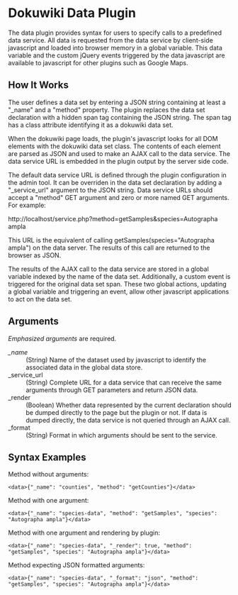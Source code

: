 # Dokuwiki Data Plugin

The data plugin provides syntax for users to specify calls to a predefined data service.  All data is requested from the data service by client-side javascript and loaded into browser memory in a global variable.  This data variable and the custom jQuery events triggered by the data javascript are available to javascript for other plugins such as Google Maps.

## How It Works

The user defines a data set by entering a JSON string containing at least a "_name" and a "method" property.  The plugin replaces the data set declaration with a hidden span tag containing the JSON string.  The span tag has a class attribute identifying it as a dokuwiki data set.

When the dokuwiki page loads, the plugin's javascript looks for all DOM elements with the dokuwiki data set class.  The contents of each element are parsed as JSON and used to make an AJAX call to the data service.  The data service URL is embedded in the plugin output by the server side code.

The default data service URL is defined through the plugin configuration in the admin tool.  It can be overriden in the data set declaration by adding a "_service_url" argument to the JSON string.  Data service URLs should accept a "method" GET argument and zero or more named GET arguments.  For example:

http://localhost/service.php?method=getSamples&species=Autographa ampla

This URL is the equivalent of calling getSamples(species="Autographa ampla") on the data server.  The results of this call are returned to the browser as JSON.

The results of the AJAX call to the data service are stored in a global variable indexed by the name of the data set.  Additionally, a custom event is triggered for the original data set span.  These two global actions, updating a global variable and triggering an event, allow other javascript applications to act on the data set.

## Arguments

*Emphasized arguments* are required.

<dl>
    <dt><em>_name</em></dt>
    <dd>(String) Name of the dataset used by javascript to identify the associated data in the global data store.</dd>
    <dt>_service_url</dt>
    <dd>(String) Complete URL for a data service that can receive the same arguments through GET parameters and return JSON data.</dd>
    <dt>_render</dt>
    <dd>(Boolean) Whether data represented by the current declaration should be dumped directly to the page but the plugin or not. If data is dumped directly, the data service is not queried through an AJAX call.</dd>
    <dt>_format</dt>
    <dd>(String) Format in which arguments should be sent to the service.</dd>
</dl>

## Syntax Examples

Method without arguments:

    <data>{"_name": "counties", "method": "getCounties"}</data>

Method with one argument:

    <data>{"_name": "species-data", "method": "getSamples", "species": "Autographa ampla"}</data>

Method with one argument and rendering by plugin:

    <data>{"_name": "species-data", "_render": true, "method": "getSamples", "species": "Autographa ampla"}</data>

Method expecting JSON formatted arguments:

    <data>{"_name": "species-data", "_format": "json", "method": "getSamples", "species": "Autographa ampla"}</data>
